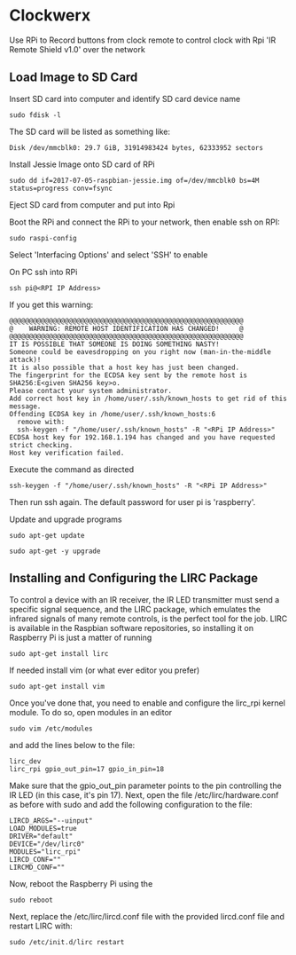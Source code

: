 # Clockwerx
Use RPi to Record buttons from clock remote to control clock with Rpi 'IR Remote Shield v1.0' over the network

## Load Image to SD Card
Insert SD card into computer and identify SD card device name

`sudo fdisk -l`

The SD card will be listed as something like:

`Disk /dev/mmcblk0: 29.7 GiB, 31914983424 bytes, 62333952 sectors`

Install Jessie Image onto SD card of RPi

`sudo dd if=2017-07-05-raspbian-jessie.img of=/dev/mmcblk0 bs=4M status=progress conv=fsync`

Eject SD card from computer and put into Rpi

Boot the RPi and connect the RPi to your network, then enable ssh on RPI:

`sudo raspi-config`

Select 'Interfacing Options' and select 'SSH' to enable

On PC ssh into RPi

`ssh pi@<RPI IP Address>`

If you get this warning:
```
@@@@@@@@@@@@@@@@@@@@@@@@@@@@@@@@@@@@@@@@@@@@@@@@@@@@@@@@@@@
@    WARNING: REMOTE HOST IDENTIFICATION HAS CHANGED!     @
@@@@@@@@@@@@@@@@@@@@@@@@@@@@@@@@@@@@@@@@@@@@@@@@@@@@@@@@@@@
IT IS POSSIBLE THAT SOMEONE IS DOING SOMETHING NASTY!
Someone could be eavesdropping on you right now (man-in-the-middle attack)!
It is also possible that a host key has just been changed.
The fingerprint for the ECDSA key sent by the remote host is
SHA256:E<given SHA256 key>o.
Please contact your system administrator.
Add correct host key in /home/user/.ssh/known_hosts to get rid of this message.
Offending ECDSA key in /home/user/.ssh/known_hosts:6
  remove with:
  ssh-keygen -f "/home/user/.ssh/known_hosts" -R "<RPi IP Address>"
ECDSA host key for 192.168.1.194 has changed and you have requested strict checking.
Host key verification failed.
```
Execute the command as directed

`ssh-keygen -f "/home/user/.ssh/known_hosts" -R "<RPi IP Address>"`

Then run ssh again. The default password for user pi is 'raspberry'.

Update and upgrade programs
```
sudo apt-get update

sudo apt-get -y upgrade
```

## Installing and Configuring the LIRC Package
To control a device with an IR receiver, the IR LED transmitter must send a specific signal sequence, and the LIRC package, which emulates the infrared signals of many remote controls, is the perfect tool for the job. LIRC is available in the Raspbian software repositories, so installing it on Raspberry Pi is just a matter of running

`sudo apt-get install lirc`

If needed install vim (or what ever editor you prefer)

`sudo apt-get install vim`

Once you've done that, you need to enable and configure the lirc_rpi kernel module. To do so, open modules in an editor

`sudo vim /etc/modules`

and add the lines below to the file:
```
lirc_dev
lirc_rpi gpio_out_pin=17 gpio_in_pin=18
```
Make sure that the gpio_out_pin parameter points to the pin controlling the IR LED (in this case, it's pin 17). Next, open the file /etc/lirc/hardware.conf as before with sudo and add the following configuration to the file:
```
LIRCD_ARGS="--uinput"
LOAD_MODULES=true
DRIVER="default"
DEVICE="/dev/lirc0"
MODULES="lirc_rpi"
LIRCD_CONF=""
LIRCMD_CONF=""
```
Now, reboot the Raspberry Pi using the

`sudo reboot`

Next, replace the /etc/lirc/lircd.conf file with the provided lircd.conf file and restart LIRC with:

`sudo /etc/init.d/lirc restart`
